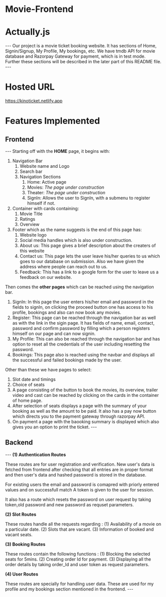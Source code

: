 # Movie-Frontend
# Actually.js
--- Our project is a movie ticket booking website. It has sections of Home, Signin/Signup, My Profile, My bookings, etc. We have tmdb API for movie database and Razorpay Gateway for payment, which is in test mode. Further these sections will be described in the later part of this README file. ---

# Hosted URL 
https://kinoticket.netlify.app

# Features Implemented
## Frontend
--- Starting off with the **HOME** page, it begins with:
1. Navigation Bar
   1. Website name and Logo
   2. Search bar
   3. Navigation Sections
      1. Home: Active page
      2.  Movies: _The page under construction_
      3.  Theater: _The page under construction_
      4.  SignIn: Allows the user to SignIn, with a submenu to register himself if not.
2. Container with cards containing:
   1. Movie Title
   2. Ratings 
   3. Overview
3. Footer which as the name suggests is the end of this page has:
   1. Website logo
   2. Social media handles which is also under construction.
   3. About us: This page gives a brief description about the creaters of this website
   4. Contact us: This page lets the user leave his/her queries to us which goes to our database on submission. Also we have given the address where people can reach out to us.
   5. Feedback: This has a link to a google form for the user to leave us a feedback on our website.

Then comes the **other pages** which can be reached using the navigation bar. 

1. SignIn: In this page the user enters his/her email and password in the fields to signIn, on clicking the proceed button one has access to his profile, bookings and also can now book any movies.
2. Register: This page can be reached through the navigation bar as well as with the link in the sigin page. It has fields of name, email, contact, password and confirm password by filling which a person registers himself on our page and can now signin.
3. My Profile: This can also be reached through the navigation bar and has option to reset all the credentials of the user including resetting the password.
4. Bookings: This page also is reached using the navbar and displays all the successful and failed bookings made by the user.

Other than these we have pages to select:

1. Slot date and timings
2. Choice of seats 
3. A page consisting of the button to book the movies, its overview, trailer video and cast can be reached by clicking on the cards in the container of home page.
4. After selection of seats displays a page with the summary of your booking as well as the amount to be paid. It also has a pay now button which directs you to the payment gateway through razorpay API.
5. On payment a page with the baooking summary is displayed which also gives you an option to print the ticket. ---


## Backend
--- **(1) Authentication Routes**
 
These routes are for user registration and verification. New user's data is fetched from frontend after checking that all entries are in proper format and then user's data and hashed password is stored in the database.

For existing users the email and password is comapred with priorly entered values and on successfull match A token is given to the user for session.

It also has a route which resets the password on user request by taking token,old password and new password as requset parameters.

**(2) Slot Routes**

These routes handle all the requests regarding :
(1) Availability of a movie on a particular date.
(2) Slots that are vacant.
(3) Information of booked and vacant seats.

**(3) Booking Routes**

These routes contain the following functions :
(1) Blocking the selected seats for 5mins.
(2) Creating order Id for payment.
(3) Displaying all the order details by taking order_Id and user token as request parameters.

**(4) User Routes**

These routes are specially for handling user data. These are used for my profile and my bookings section mentioned in the frontend.   ---
